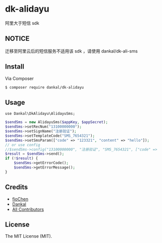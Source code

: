 # dk-alidayu

阿里大于短信 sdk

## NOTICE
迁移至阿里云后的短信服务不适用该 sdk ，请使用 dankal/dk-ali-sms

## Install

Via Composer

``` bash
$ composer require dankal/dk-alidayu
```

## Usage

```
use Dankal\DkAlidayu\AlidayuSms;
```

``` php
$sendSms = new AlidayuSms($appKey, $appSecret);
$sendSms->setRecNum("13100000000");
$sendSms->setSignName("注册验证");
$sendSms->setTemplateCode("SMS_7654321");
$sendSms->setSmsParam(["code" => "123321", "content" => "hello"]);
// or use config
//$sendSms->config("13100000000", "注册验证", "SMS_7654321", ["code" => '123321', "content" => "hello"]);
$result = $sendSms->send();
if (!$result) {
    $sendSms->getErrorCode();
    $sendSms->getErrorMessage();
}
```

## Credits

- [fioChen](https://github.com/fiochen)
- [Dankal](http://www.dankal.cn)
- [All Contributors](https://github.com/fiochen/dk-alidayu/contributors)

## License

The MIT License (MIT). 
